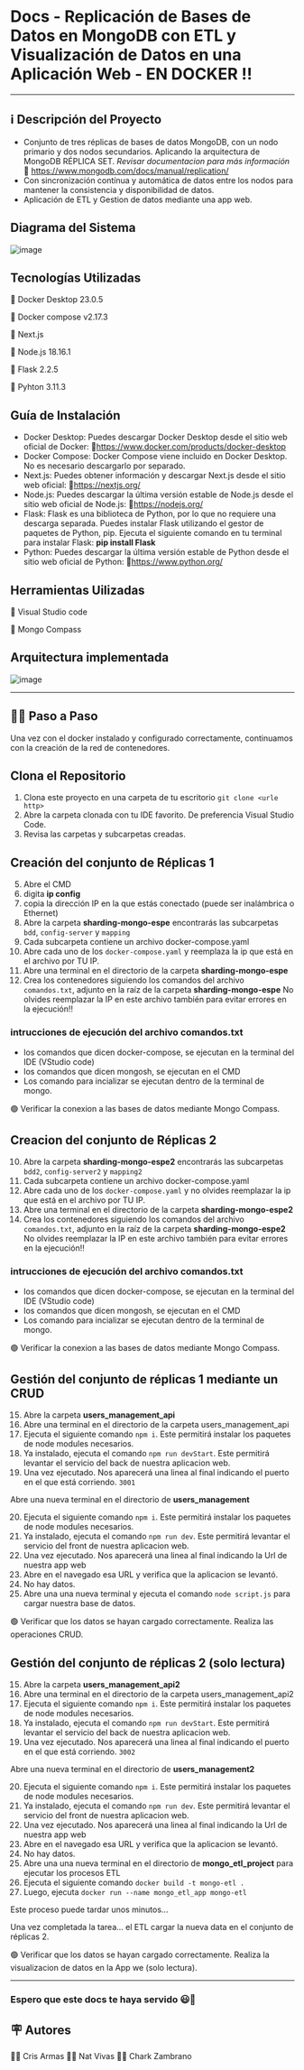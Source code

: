 # Docs - Replicación de Bases de Datos en MongoDB con ETL y Visualización de Datos en una Aplicación Web - EN DOCKER ‼
<hr>

## ℹ Descripción del Proyecto

- Conjunto de tres réplicas de bases de datos MongoDB, con un nodo primario y dos nodos secundarios. Aplicando la arquitectura de MongoDB
RÉPLICA SET. _Revisar documentacion para más información_ 🔗 https://www.mongodb.com/docs/manual/replication/
- Con sincronización contínua y automática de datos entre los nodos para mantener la consistencia y disponibilidad de datos.
- Aplicación de ETL y Gestion de datos mediante una app web. 

## Diagrama del Sistema

![image](https://github.com/nmvivas/nmvivas/assets/75291166/430b1b4b-cd0e-4339-9138-f7ed7704d7d6)

## Tecnologías Utilizadas

📌 Docker Desktop 23.0.5

📌 Docker compose v2.17.3

📌 Next.js

📌 Node.js 18.16.1

📌 Flask 2.2.5

📌 Pyhton 3.11.3


## Guía de Instalación

- Docker Desktop: Puedes descargar Docker Desktop desde el sitio web oficial de Docker: 🔗https://www.docker.com/products/docker-desktop
- Docker Compose: Docker Compose viene incluido en Docker Desktop. No es necesario descargarlo por separado.
- Next.js: Puedes obtener información y descargar Next.js desde el sitio web oficial: 🔗https://nextjs.org/
- Node.js: Puedes descargar la última versión estable de Node.js desde el sitio web oficial de Node.js: 🔗https://nodejs.org/
- Flask: Flask es una biblioteca de Python, por lo que no requiere una descarga separada. Puedes instalar Flask utilizando el gestor de paquetes de Python, pip. Ejecuta el siguiente comando en tu terminal para instalar Flask: **pip install Flask**
- Python: Puedes descargar la última versión estable de Python desde el sitio web oficial de Python: 🔗https://www.python.org/

## Herramientas Uilizadas

📌 Visual Studio code

📌 Mongo Compass


## Arquitectura implementada
![image](https://github.com/nmvivas/nmvivas/assets/75291166/65fb5188-253a-4647-ba3f-5ebb3fe083ca)

<hr> 

## 🔴🔴 Paso a Paso 

<h> 

Una vez con el docker instalado y configurado correctamente, continuamos con la creación de la red de contenedores.

## Clona el Repositorio
1. Clona este proyecto en una carpeta de tu escritorio `git clone <urle http>`
2. Abre la carpeta clonada con tu IDE favorito. De preferencia Visual Studio Code.
3. Revisa las carpetas y subcarpetas creadas.

## Creación del conjunto de Réplicas 1

5. Abre el CMD
6. digita **ip config**
7. copia la dirección IP en la que estás conectado (puede ser inalámbrica o Ethernet)
5. Abre la carpeta **sharding-mongo-espe** encontrarás las subcarpetas `bdd`, `config-server` y `mapping`
6. Cada subcarpeta contiene un archivo docker-compose.yaml
7. Abre cada uno de los `docker-compose.yaml` y reemplaza la ip que está en el archivo por TU IP.
8. Abre una terminal en el directorio de la carpeta **sharding-mongo-espe**
9. Crea los contenedores siguiendo los comandos del archivo `comandos.txt`, adjunto en la raíz de la carpeta **sharding-mongo-espe**
No olvides reemplazar la IP en este archivo también para evitar errores en la ejecución‼

### intrucciones de ejecución del archivo comandos.txt
- los comandos que dicen docker-compose, se ejecutan en la terminal del IDE (VStudio code)
- los comandos que dicen mongosh, se ejecutan  en el CMD
- Los comando para incializar se ejecutan dentro de la terminal de mongo.

🟢 Verificar la conexion a las bases de datos mediante Mongo Compass. 


## Creacion del conjunto de Réplicas 2

10. Abre la carpeta **sharding-mongo-espe2** encontrarás las subcarpetas `bdd2`, `config-server2` y `mapping2`
11. Cada subcarpeta contiene un archivo docker-compose.yaml
12. Abre cada uno de los `docker-compose.yaml` y no olvides reemplazar la ip que está en el archivo por TU IP.
13. Abre una terminal en el directorio de la carpeta **sharding-mongo-espe2**
14.  Crea los contenedores siguiendo los comandos del archivo `comandos.txt`, adjunto en la raíz de la carpeta **sharding-mongo-espe2**
No olvides reemplazar la IP en este archivo también para evitar errores en la ejecución‼

### intrucciones de ejecución del archivo comandos.txt
- los comandos que dicen docker-compose, se ejecutan en la terminal del IDE (VStudio code)
- los comandos que dicen mongosh, se ejecutan  en el CMD
- Los comando para incializar se ejecutan dentro de la terminal de mongo.

🟢 Verificar la conexion a las bases de datos mediante Mongo Compass. 


## Gestión del conjunto de réplicas 1 mediante un CRUD 

15. Abre la carpeta **users_management_api**
16. Abre una terminal en el directorio de la carpeta users_management_api
17. Ejecuta el siguiente comando `npm i`. Este permitirá instalar los paquetes de node modules necesarios.
18. Ya instalado, ejecuta el comando `npm run devStart`. Este permitirá levantar el servicio del back de nuestra aplicacion web.
19. Una vez ejecutado. Nos aparecerá una linea al final indicando el puerto en el que está corriendo. `3001`

Abre una nueva terminal en el directorio de **users_management**

20. Ejecuta el siguiente comando `npm i`. Este permitirá instalar los paquetes de node modules necesarios.
22. Ya instalado, ejecuta el comando `npm run dev`. Este permitirá levantar el servicio del front de nuestra aplicacion web.
23. Una vez ejecutado. Nos aparecerá una linea al final indicando la Url de nuestra app web
25. Abre en el navegado esa URL y verifica que la aplicacion se levantó.
26. No hay datos.
27. Abre una una nueva terminal y ejecuta el comando `node script.js` para cargar nuestra base de datos.

🟢 Verificar que los datos se hayan cargado correctamente. 
Realiza las operaciones CRUD.

## Gestión del conjunto de réplicas 2 (solo lectura)

15. Abre la carpeta **users_management_api2**
16. Abre una terminal en el directorio de la carpeta users_management_api2
17. Ejecuta el siguiente comando `npm i`. Este permitirá instalar los paquetes de node modules necesarios.
18. Ya instalado, ejecuta el comando `npm run devStart`. Este permitirá levantar el servicio del back de nuestra aplicacion web.
19. Una vez ejecutado. Nos aparecerá una linea al final indicando el puerto en el que está corriendo. `3002`

Abre una nueva terminal en el directorio de **users_management2**

20. Ejecuta el siguiente comando `npm i`. Este permitirá instalar los paquetes de node modules necesarios.
22. Ya instalado, ejecuta el comando `npm run dev`. Este permitirá levantar el servicio del front de nuestra aplicacion web.
23. Una vez ejecutado. Nos aparecerá una linea al final indicando la Url de nuestra app web
25. Abre en el navegado esa URL y verifica que la aplicacion se levantó.
26. No hay datos.
27. Abre una una nueva terminal en el directorio de  **mongo_etl_project** para ejecutar los procesos ETL
28. Ejecuta el siguiente comando `docker build -t mongo-etl . `
29. Luego, ejecuta `docker run --name mongo_etl_app mongo-etl`

Este proceso puede tardar unos minutos... 

Una vez completada la tarea... el ETL cargar la nueva data en el conjunto de réplicas 2. 

🟢 Verificar que los datos se hayan cargado correctamente. 
Realiza la visualizacion de datos en la App we (solo lectura).

<hr> 

### Espero que este docs te haya servido 😃💟

## 🪧 Autores
👨‍💻 Cris Armas
👩‍💻 Nat Vivas
👨‍💻 Chark Zambrano






